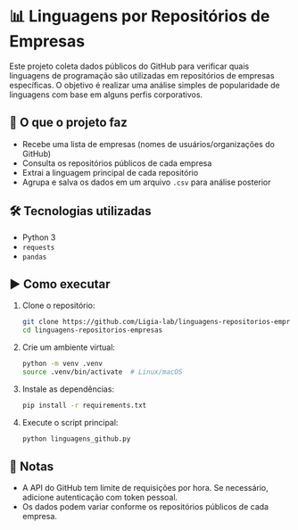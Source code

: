 
# 📊 Linguagens por Repositórios de Empresas

Este projeto coleta dados públicos do GitHub para verificar quais linguagens de programação são utilizadas em repositórios de empresas específicas. O objetivo é realizar uma análise simples de popularidade de linguagens com base em alguns perfis corporativos.

## 🧩 O que o projeto faz

* Recebe uma lista de empresas (nomes de usuários/organizações do GitHub)
* Consulta os repositórios públicos de cada empresa
* Extrai a linguagem principal de cada repositório
* Agrupa e salva os dados em um arquivo `.csv` para análise posterior

## 🛠️ Tecnologias utilizadas

* Python 3
* `requests`
* `pandas`

## ▶️ Como executar

1. Clone o repositório:

   ```bash
   git clone https://github.com/Ligia-lab/linguagens-repositorios-empresas.git
   cd linguagens-repositorios-empresas
   ```

2. Crie um ambiente virtual:

   ```bash
   python -m venv .venv
   source .venv/bin/activate  # Linux/macOS
   ```

3. Instale as dependências:

   ```bash
   pip install -r requirements.txt
   ```

4. Execute o script principal:

   ```bash
   python linguagens_github.py
   ```


## 📝 Notas

* A API do GitHub tem limite de requisições por hora. Se necessário, adicione autenticação com token pessoal.
* Os dados podem variar conforme os repositórios públicos de cada empresa.

